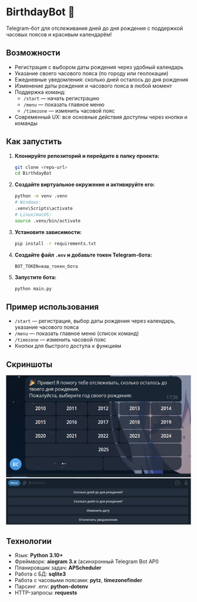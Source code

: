 # BirthdayBot 🎂

Telegram-бот для отслеживания дней до дня рождения с поддержкой часовых поясов и красивым календарём!

## Возможности
- Регистрация с выбором даты рождения через удобный календарь
- Указание своего часового пояса (по городу или геолокации)
- Ежедневные уведомления: сколько дней осталось до дня рождения
- Изменение даты рождения и часового пояса в любой момент
- Поддержка команд:
  - `/start` — начать регистрацию
  - `/menu` — показать главное меню
  - `/timezone` — изменить часовой пояс
- Современный UX: все основные действия доступны через кнопки и команды

## Как запустить

1. **Клонируйте репозиторий и перейдите в папку проекта:**
   ```sh
   git clone <repo-url>
   cd BirthdayBot
   ```
2. **Создайте виртуальное окружение и активируйте его:**
   ```sh
   python -m venv .venv
   # Windows:
   .venv\Scripts\activate
   # Linux/macOS:
   source .venv/bin/activate
   ```
3. **Установите зависимости:**
   ```sh
   pip install -r requirements.txt
   ```
4. **Создайте файл `.env` и добавьте токен Telegram-бота:**
   ```env
   BOT_TOKEN=ваш_токен_бота
   ```
5. **Запустите бота:**
   ```sh
   python main.py
   ```

## Пример использования

- `/start` — регистрация, выбор даты рождения через календарь, указание часового пояса
- `/menu` — показать главное меню (список команд)
- `/timezone` — изменить часовой пояс
- Кнопки для быстрого доступа к функциям

## Скриншоты

![Календарь](screenshots/calendar.png)
![Меню](screenshots/menu.png)

## Технологии

- Язык: **Python 3.10+**
- Фреймворк: **aiogram 3.x** (асинхронный Telegram Bot API)
- Планировщик задач: **APScheduler**
- Работа с БД: **sqlite3**
- Работа с часовыми поясами: **pytz**, **timezonefinder**
- Парсинг .env: **python-dotenv**
- HTTP-запросы: **requests**


